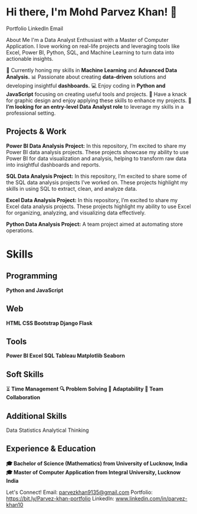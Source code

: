 # Hi there, I'm Mohd Parvez Khan! 👋

Portfolio LinkedIn Email

About Me
I'm a Data Analyst Enthusiast with a Master of Computer Application. I love working on real-life projects and leveraging tools like Excel, Power BI, Python, SQL, and Machine Learning to turn data into actionable insights.

🌱 Currently honing my skills in **Machine Learning** and **Advanced Data Analysis.**
📊 Passionate about creating **data-driven** solutions and developing insightful **dashboards.**
💻 Enjoy coding in **Python and JavaScript** focusing on creating useful tools and projects.
🎨 Have a knack for graphic design and enjoy applying these skills to enhance my projects.
🎯 **I’m looking for an entry-level Data Analyst role** to leverage my skills in a professional setting.

## Projects & Work
**Power BI Data Analysis Project:** In this repository, I’m excited to share my Power BI data analysis projects. These projects showcase my ability to use Power BI for data visualization and analysis, helping to transform raw data into insightful dashboards and reports.

**SQL Data Analysis Project:** In this repository, I’m excited to share some of the SQL data analysis projects I’ve worked on. These projects highlight my skills in using SQL to extract, clean, and analyze data.

**Excel Data Analysis Project:** In this repository, I’m excited to share my Excel data analysis projects. These projects highlight my ability to use Excel for organizing, analyzing, and visualizing data effectively.

**Python Data Analysis Project:** A team project aimed at automating store operations.

# Skills
## Programming
**Python and JavaScript**

## Web
**HTML CSS Bootstrap Django Flask**

## Tools
**Power BI Excel SQL Tableau Matplotlib Seaborn**

## Soft Skills
⏳ **Time Management
🔍 Problem Solving
🔄 Adaptability
🤝 Team Collaboration**

## Additional Skills
Data Statistics
Analytical Thinking
## Experience & Education
**🎓 Bachelor of Science (Mathematics) from University of Lucknow, India
🎓 Master of Computer Application from Integral University, Lucknow India**


Let's Connect!
Email: parvezkhan9135@gmail.com
Portfolio: https://bit.ly/Parvez-khan-portfolio
LinkedIn: www.linkedin.com/in/parvez-khan10                 
